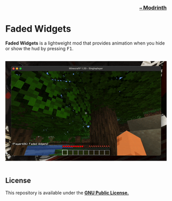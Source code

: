 ### <p align=right>[`→` Modrinth](https://modrinth.com/mod/faded-widgets)</p>

# Faded Widgets

**Faded Widgets** is a lightweight mod that provides animation when you hide or show the hud by pressing <kbd>F1</kbd>.

<br />

<div align="center">
  <img src="artwork/content/faded.gif?raw=true" />
</div>

<br />

## License

This repository is available under the **[GNU Public License.](LICENSE)**
